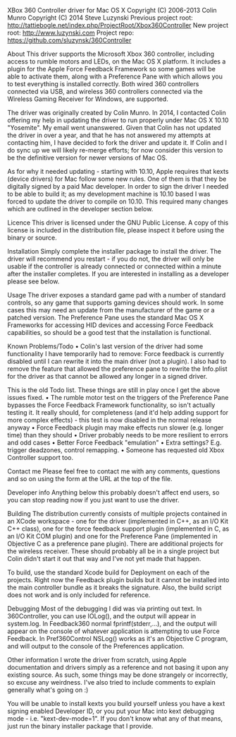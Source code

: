 XBox 360 Controller driver for Mac OS X
Copyright (C) 2006-2013 Colin Munro
Copyright (C) 2014 Steve Luzynski
Previous project root: http://tattiebogle.net/index.php/ProjectRoot/Xbox360Controller
New project root: http://www.luzynski.com
Project repo: https://github.com/sluzynsk/360Controller

About
This driver supports the Microsoft Xbox 360 controller, including access to rumble motors and LEDs, 
on the Mac OS X platform. It includes a plugin for the Apple Force Feedback Framework so some games 
will be able to activate them, along with a Preference Pane with which allows you to test everything 
is installed correctly. Both wired 360 controllers connected via USB, and wireless 360 controllers 
connected via the Wireless Gaming Receiver for Windows, are supported.

The driver was originally created by Colin Munro. In 2014, I contacted Colin offering my help in updating the 
driver to run properly under Mac OS X 10.10 "Yosemite". My email went unanswered. Given that Colin has
not updated the driver in over a year, and that he has not answered my attempts at contacting him, I have
decided to fork the driver and update it. If Colin and I do sync up we will likely re-merge efforts;
for now consider this version to be the definitive version for newer versions of Mac OS.

As for why it needed updating - starting with 10.10, Apple requires that kexts (device drivers) for Mac
follow some new rules. One of them is that they be digitally signed by a paid Mac developer. In order
to sign the driver I needed to be able to build it; as my development machine is 10.10 based I was forced
to update the driver to compile on 10.10. This required many changes which are outlined in the developer section below.

Licence
This driver is licensed under the GNU Public License. A copy of this license is included in the 
distribution file, please inspect it before using the binary or source.

Installation
Simply complete the installer package to install the driver. The driver will recommend you restart - 
if you do not, the driver will only be usable if the controller is already connected or connected 
within a minute after the installer completes. If you are interested in installing as a developer please see below.

Usage
The driver exposes a standard game pad with a number of standard controls, so any game that supports 
gaming devices should work. In some cases this may need an update from the manufacturer of the game or 
a patched version. The Preference Pane uses the standard Mac OS X Frameworks for accessing HID devices 
and accessing Force Feedback capabilities, so should be a good test that the installation is functional.

Known Problems/Todo
	•	Colin's last version of the driver had some functionality I have temporarily had to remove:
	  Force feedback is currently disabled until I can rewrite it into the main driver (not a plugin). 
	  I also had to remove the feature that allowed the preference pane to rewrite the Info.plist for the driver
	  as that cannot be allowed any longer in a signed driver.
	  
This is the old Todo list. These things are still in play once I get the above issues fixed.
	•	The rumble motor test on the triggers of the Preference Pane bypasses the Force Feedback Framework 
	  functionality, so isn't actually testing it. It really should, for completeness (and it'd help adding 
	  support for more complex effects) - this test is now disabled in the normal release anyway
	•	Force Feedback plugin may make effects run slower (e.g. longer time) than they should
	•	Driver probably needs to be more resilient to errors and odd cases
	•	Better Force Feedback "emulation"
	•	Extra settings? E.g. trigger deadzones, control remapping.
	•	Someone has requested old Xbox Controller support too.


Contact me
Please feel free to contact me with any comments, questions and so on using the form at the URL at the 
top of the file.

Developer info
Anything below this probably doesn't affect end users, so you can stop reading now if you just want to use the driver.

Building
The distribution currently consists of multiple projects contained in an XCode workspace - one for the driver 
(implemented in C++, as an I/O Kit C++ class), one for the force feedback support plugin (implemented in 
C, as an I/O Kit COM plugin) and one for the Preference Pane (implemented in Objective C as a preference pane plugin). 
There are additional projects for the wireless receiver. These should probably all be in a single project
but Colin didn't start it out that way and I've not yet made that happen.

To build, use the standard Xcode build for Deployment on each of the projects. Right now the Feedback plugin builds
but it cannot be installed into the main controller bundle as it breaks the signature. Also, the build script 
does not work and is only included for reference.

Debugging
Most of the debugging I did was via printing out text. In 360Controller, you can use IOLog(), and the 
output will appear in system.log. In Feedback360 normal fprintf(stderr,...), and the output will appear 
on the console of whatever application is attempting to use Force Feedback. In Pref360Control NSLog() works 
as it's an Objective C program, and will output to the console of the Preferences application.

Other information
I wrote the driver from scratch, using Apple documentation and drivers simply as a reference and not 
basing it upon any existing source. As such, some things may be done strangely or incorrectly, so excuse any 
weirdness. I've also tried to include comments to explain generally what's going on :)

You will be unable to install kexts you build yourself unless you have a kext signing enabled Developer ID,
or you put your Mac into kext debugging mode - i.e. "kext-dev-mode=1". If you don't know what any of that means,
just run the binary installer package that I provide.
